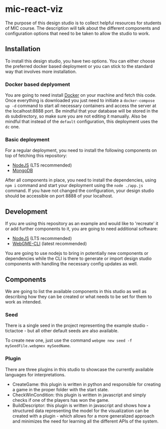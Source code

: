 # mic-react-viz
The purpose of this design studio is to collect helpful resources for students of MIC course.
The description will talk about the different components and configuration options that need to be taken
to allow the studio to work.
## Installation
To install this design studio, you have two options. You can either choose the preferred docker based deployment
 or you can stick to the standard way that involves more installation.

### Docker based deplyoment
You are going to need install [Docker](https://www.docker.com/) on your machine and fetch this code. Once
 everything is downloaded you just need to initiate a `docker-compose up -d` command to start all necessary
 containers and access the server at the localhost:8888 port. Be mindful that your database will be stored in the
 `db` subdirectory, so make sure you are not editing it manually. Also be mindful that instead of the `default` 
 configuration, this deployment uses the `dc` one.
### Basic deployment
For a regular deployment, you need to install the following components on top of fetching this repository:
- [NodeJS](https://nodejs.org/en/) (LTS recommended)
- [MongoDB](https://www.mongodb.com/)

After all components in place, you need to install the dependencies, using `npm i` command and start your deployment 
using the `node ./app.js` command. If you have not changed the configuration, your design studio should be accessible on 
port 8888 of your localhost.

## Development
If you are using this repository as an example and would like to 'recreate' it or add further components to it, you are
going to need additional software:
- [NodeJS](https://nodejs.org/en/) (LTS recommended)
- [WebGME-CLI](https://www.npmjs.com/package/webgme-cli) (latest recommended)

You are going to use nodejs to bring in potentially new components or dependencies while the CLI is there to generate or import design studio components with handling the necessary config updates as well.

## Components
We are going to list the available components in this studio as well as describing how they can be created or what 
needs to be set for them to work as intended.

### Seed
There is a single seed in the project representing the example studio - tictactoe - but all other default seeds are also available.

To create new one, just use the command `webgme new seed -f mySeedFile.webgmex mySeedName`.

### Plugin
There are three plugins in this studio to showcase the currently available languages for interpretations.
- CreateGame: this plugin is written in python and responsible for creating a game in the proper folder with the start state.
- CheckWinCondition: this plugin is written in javascript and simply checks if one of the players has won the game.
- BuildDescriptor: this plugin is written in javascript and shows how a structured data representing the model for the visualization can be created with a plugin - which allows for a more generalized approach and minimizes the need for learning all the different APIs of the system.


